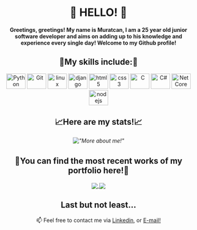 ### 
<h1 align="center">👋 HELLO! 👋</h1>

<h4 align="center">Greetings, greetings! My name is Muratcan, I am a 25 year old junior software developer and aims on adding up to his knowledge and experience every single day! Welcome to my Github profile!</h4>

<h2 align="center">🎼My skills include:🎼</h2>
<p align="center">
	<img title="Python" alt="Python" src="https://cdn.jsdelivr.net/gh/devicons/devicon/icons/python/python-original.svg" width="50" height="40" />
	<img title="Git" alt="Git" src="https://cdn.jsdelivr.net/gh/devicons/devicon/icons/git/git-original.svg" width="50" height="40" />
	<img title="linux" alt="linux" src="https://cdn.jsdelivr.net/gh/devicons/devicon/icons/linux/linux-original.svg" width="50" height="40" />	
	<img title="django" alt="django" src="https://cdn.jsdelivr.net/gh/devicons/devicon/icons/django/django-plain.svg" width="50" height="40" />
	<img title="html5" alt="html5" src="https://cdn.jsdelivr.net/gh/devicons/devicon/icons/html5/html5-plain.svg" width="50" height="40" />
	<img title="css3" alt="css3" src="https://cdn.jsdelivr.net/gh/devicons/devicon/icons/css3/css3-plain.svg" width="50" height="40"/>
	<img title="C" alt="C" src="https://cdn.jsdelivr.net/gh/devicons/devicon/icons/c/c-original.svg" width="50" height="40" />
	<img title="C#" alt="C#" src="https://cdn.jsdelivr.net/gh/devicons/devicon/icons/csharp/csharp-original.svg" width="50" height="40" />
	<img title="Net Core" alt="Net Core" src="https://cdn.jsdelivr.net/gh/devicons/devicon/icons/dotnetcore/dotnetcore-original.svg" width="50" height="40" />
	<img title="nodejs" alt="nodejs" src="https://cdn.jsdelivr.net/gh/devicons/devicon/icons/nodejs/nodejs-original.svg" width="50" height="40" />	
</p>

<h2 align="center">📈Here are my stats!📈</h2>

<h6 align="center">
  
!["More about me!"](https://github-readme-stats.vercel.app/api?username=muratcansarkalkan&show_icons=true&theme=synthwave)
  
</h6>
  
<h2 align="center">🧬You can find the most recent works of my portfolio here!🧬</h2>
<p align="center">
  <a href="https://github.com/muratcansarkalkan/ProductScrape">
  <img align="center" src="https://github-readme-stats.vercel.app/api/pin/?username=muratcansarkalkan&repo=ProductScrape" />
</a>
<a href="https://github.com/muratcansarkalkan/ESPN-BottomLine-Scraper">
  <img align="center" src="https://github-readme-stats.vercel.app/api/pin/?username=muratcansarkalkan&repo=ESPN-BottomLine-Scraper" />
</a>
</p>
<h2 align="center">Last but not least...</h2>
<p  align="center">📫 Feel free to contact me via <a href="https://www.linkedin.com/in/muratcansarkalkan">Linkedin</a>, or <a href="mailto:muratcansarkalkan@gmail.com">E-mail!</a></p>

<!--
**muratcansarkalkan/muratcansarkalkan** is a ✨ _special_ ✨ repository because its `README.md` (this file) appears on your GitHub profile.

Here are some ideas to get you started:

- 🔭 I’m currently working on ...
- 🌱 I’m currently learning ...
- 👯 I’m looking to collaborate on ...
- 🤔 I’m looking for help with ...
- 💬 Ask me about ...
- 📫 How to reach me: ...
- 😄 Pronouns: ...
- ⚡ Fun fact: ...
-->

